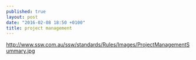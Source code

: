 ```yaml
---
published: true
layout: post
date: "2016-02-08 18:50 +0100"
title: project management
---
```


<http://www.ssw.com.au/ssw/standards/Rules/Images/ProjectManagementSummary.jpg>
